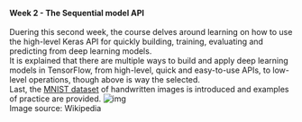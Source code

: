 **Week 2 - The Sequential model API**
</br>
</br>
Duering this second week, the course delves around learning on how to use the high-level Keras API for quickly building, training, evaluating and predicting from deep learning models. 
</br> 
It is explained that there are multiple ways to build and apply deep learning models in TensorFlow, from high-level, quick and easy-to-use APIs, to low-level operations, though above is way the selected. 
</br> 
Last, the [MNIST dataset](http://yann.lecun.com/exdb/mnist/) of handwritten images is introduced and examples of practice are provided.
![img](https://upload.wikimedia.org/wikipedia/commons/thumb/2/27/MnistExamples.png/320px-MnistExamples.png)
</br> 
Image source: Wikipedia

